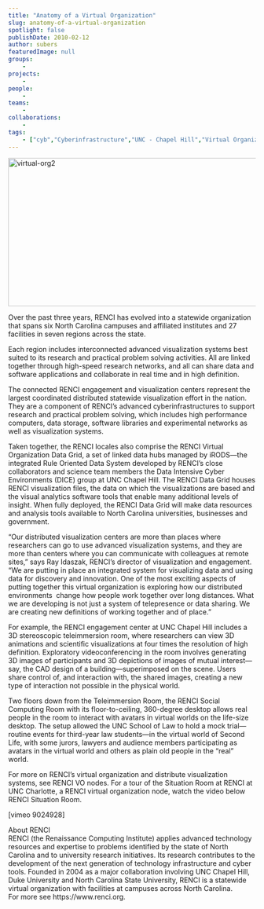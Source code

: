 ```yaml
---
title: "Anatomy of a Virtual Organization"
slug: anatomy-of-a-virtual-organization
spotlight: false
publishDate: 2010-02-12
author: subers
featuredImage: null
groups:
    - 
projects:
    - 
people:
    - 
teams: 
    - 
collaborations:
    - 
tags:
    - ["cyb","Cyberinfrastructure","UNC - Chapel Hill","Virtual Organization"]
---
```

<p><a href="https://www.renci.org/wp-content/uploads/2010/02/virtual-org2.jpg"><img class="alignnone size-full wp-image-4696" title="virtual-org2" src="https://www.renci.org/wp-content/uploads/2010/02/virtual-org2.jpg" alt="virtual-org2" width="630" height="302" /></a></p>

<p>Over the past three years, RENCI has evolved into a statewide organization that spans six North Carolina campuses and affiliated institutes and 27 facilities in seven regions across the state.</p>

<p><!--more-->Each region includes interconnected advanced visualization systems best suited to its research and practical problem solving activities. All are linked together through high-speed research networks, and all can share data and software applications and collaborate in real time and in high definition.</p>

<p>The connected RENCI engagement and visualization centers represent the largest coordinated distributed statewide visualization effort in the nation. They are a component of RENCI’s advanced cyberinfrastructures to support research and practical problem solving, which includes high performance computers, data storage, software libraries and experimental networks as well as visualization systems.</p>

<p>Taken together, the RENCI locales also comprise the RENCI Virtual Organization Data Grid, a set of linked data hubs managed by iRODS—the integrated Rule Oriented Data System developed by RENCI’s close collaborators and science team members the Data Intensive Cyber Environments (DICE) group at UNC Chapel Hill. The RENCI Data Grid houses RENCI visualization files, the data on which the visualizations are based and the visual analytics software tools that enable many additional levels of insight. When fully deployed, the RENCI Data Grid will make data resources and analysis tools available to North Carolina universities, businesses and government.</p>

<p>“Our distributed visualization centers are more than places where researchers can go to use advanced visualization systems, and they are more than centers where you can communicate with colleagues at remote sites,” says Ray Idaszak, RENCI’s director of visualization and engagement. “We are putting in place an integrated system for visualizing data and using data for discovery and innovation. One of the most exciting aspects of putting together this virtual organization is exploring how our distributed environments  change how people work together over long distances. What we are developing is not just a system of telepresence or data sharing. We are creating new definitions of working together and of place.”</p>

<p>For example, the RENCI engagement center at UNC Chapel Hill includes a 3D stereoscopic teleimmersion room, where researchers can view 3D animations and scientific visualizations at four times the resolution of high definition. Exploratory videoconferencing in the room involves generating 3D images of participants and 3D depictions of images of mutual interest—say, the CAD design of a building—superimposed on the scene. Users share control of, and interaction with, the shared images, creating a new type of interaction not possible in the physical world.</p>

<p>Two floors down from the Teleimmersion Room, the RENCI Social Computing Room with its floor-to-ceiling, 360-degree desktop allows real people in the room to interact with avatars in virtual worlds on the life-size desktop. The setup allowed the UNC School of Law to hold a mock trial—routine events for third-year law students—in the virtual world of Second Life, with some jurors, lawyers and audience members participating as avatars in the virtual world and others as plain old people in the “real” world.</p>

<p>For more on RENCI’s virtual organization and distribute visualization systems, see RENCI VO nodes. For a tour of the Situation Room at RENCI at UNC Charlotte, a RENCI virtual organization node, watch the video below RENCI Situation Room.</p>

<p>[vimeo 9024928]</p>

<p><span class="head2">About RENCI</span><br />
 RENCI (the Renaissance Computing Institute) applies advanced technology resources and expertise to problems identified by the state of North Carolina and to university research initiatives. Its research contributes to the development of the next generation of technology infrastructure and cyber tools. Founded in 2004 as a major collaboration involving UNC Chapel Hill, Duke University and North Carolina State University, RENCI is a statewide virtual organization with facilities at campuses across North Carolina.   <br />
 For more see https://www.renci.org.</p>
